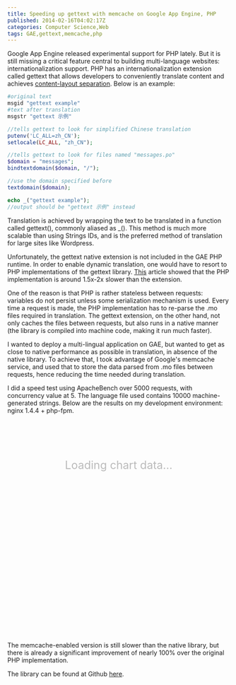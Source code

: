 ```yaml
---
title: Speeding up gettext with memcache on Google App Engine, PHP
published: 2014-02-16T04:02:17Z
categories: Computer Science,Web
tags: GAE,gettext,memcache,php
---
```


Google App Engine released experimental support for PHP lately. But it is still missing a critical feature central to building multi-language websites: internationalization support. PHP has an internationalization extension called gettext that allows developers to conveniently translate content and achieves [content-layout separation](http://en.wikipedia.org/wiki/Separation_of_presentation_and_content). Below is an example:

```php
#original text
msgid "gettext example"
#text after translation
msgstr "gettext 示例"
```

```php
//tells gettext to look for simplified Chinese translation
putenv('LC_ALL=zh_CN');
setlocale(LC_ALL, "zh_CN");

//tells gettext to look for files named "messages.po"
$domain = "messages";
bindtextdomain($domain, "/");

//use the domain specified before
textdomain($domain);

echo _("gettext example");
//output should be "gettext 示例" instead
```

Translation is achieved by wrapping the text to be translated in a function called gettext(), commonly aliased as _(). This method is much more scalable than using Strings IDs, and is the preferred method of translation for large sites like Wordpress.

Unfortunately, the gettext native extension is not included in the GAE PHP runtime. In order to enable dynamic translation, one would have to resort to PHP implementations of the gettext library. [This](http://mel.melaxis.com/devblog/2006/04/10/benchmarking-php-localization-is-gettext-fast-enough/) article showed that the PHP implementation is around 1.5x-2x slower than the extension.

One of the reason is that PHP is rather stateless between requests: variables do not persist unless some serialization mechanism is used. Every time a request is made, the PHP implementation has to re-parse the .mo files required in translation. The gettext extension, on the other hand, not only caches the files between requests, but also runs in a native manner (the library is compiled into machine code, making it run much faster).

I wanted to deploy a multi-lingual application on GAE, but wanted to get as close to native performance as possible in translation, in absence of the native library. To achieve that, I took advantage of Google's memcache service, and used that to store the data parsed from .mo files between requests, hence reducing the time needed during translation.

I did a speed test using ApacheBench over 5000 requests, with concurrency value at 5\. The language file used contains 10000 machine-generated strings. Below are the results on my development environment: nginx 1.4.4 + php-fpm.

<div id="chart_div_gettext" style="width: 100%; max-width:500px; height: 400px; margin-left: auto; margin-right:auto; ">
<div style="text-align: center; margin-top: 100px; font-size: 25px; color: #bbb;">Loading chart data...</div>
</div>

The memcache-enabled version is still slower than the native library, but there is already a significant improvement of nearly 100% over the original PHP implementation.

The library can be found at Github [here](http://github.com/tengyifei/php-gettext-memcached).

<script type="text/javascript">(function($) {$(document).ready(function() {
	$.ajax({
    url: '//www.google.com/jsapi',
    dataType: 'script',
    cache: true,
    success: function() {
        google.load('visualization', '1', {
            'packages': ['corechart'],
            'callback': drawChart_gettext
        });
    }
});
      function drawChart_gettext() {
        var data = google.visualization.arrayToDataTable([
          ['', ''],
          ['Native gettext',  77],
          ['gettext-memcached',  233],
          ['PHP-gettext',  430]
        ]);var options = {
          title: 'Request latency (milliseconds) comparison',
		  legend: { position: "none" },
		  chartArea:{width:"90%",height:"90%"},
		  bar: {groupWidth: "40%"},
		  colors:['#91C41A']
        };var element=document.getElementById('chart_div_gettext');if (element!=null){var chart = new google.visualization.ColumnChart(element);
        chart.draw(data, options);}
      }
});})(jQuery);</script>

